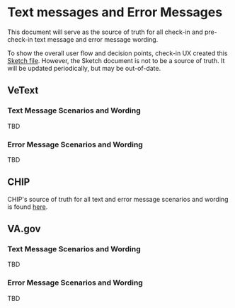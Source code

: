 # Text messages and Error Messages 
This document will serve as the source of truth for all check-in and pre-check-in text message and error message wording.

To show the overall user flow and decision points, check-in UX created this [Sketch file](https://www.sketch.com/s/e79a827e-42cf-4a82-b554-874c75b5c70e/a/3Op54Vm). However, the Sketch document is not to be a source of truth. It will be updated periodically, but may be out-of-date.

## VeText 

### Text Message Scenarios and Wording
TBD

### Error Message Scenarios and Wording
TBD

## CHIP

CHIP's source of truth for all text and error message scenarios and wording is found [here](https://github.com/department-of-veterans-affairs/chip/blob/chip276-messaging-docs-update/docs/chip-messaging.md).

## VA.gov

### Text Message Scenarios and Wording
TBD

### Error Message Scenarios and Wording
TBD
